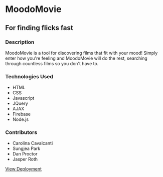 # MoodoMovie
## For finding flicks fast

### Description
MoodoMovie is a tool for discovering films that fit with your mood!
Simply enter how you're feeling and MoodoMovie will do the rest,
searching through countless films so you don't have to.

### Technologies Used

* HTML
* CSS
* Javascript
* JQuery
* AJAX
* Firebase
* Node.js

### Contributors
- Carolina Cavalcanti
- Sungjea Park
- Dan Proctor
- Jasper Roth

[View Deployment](https://jasperjroth.github.io/MoodoMovie/)
